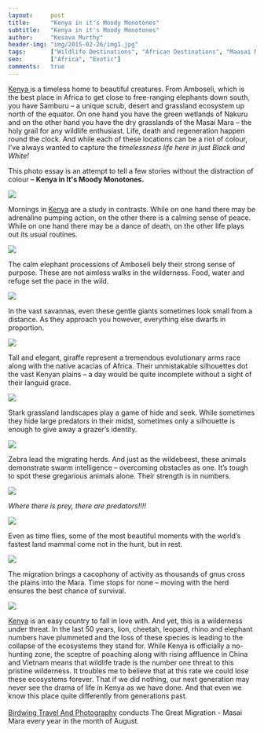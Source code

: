 ```yaml
---
layout:     post
title:      "Kenya in it's Moody Monotones"
subtitle:   "Kenya in it's Moody Monotones"
author:     "Kesava Murthy"
header-img: "img/2015-02-26/img1.jpg"
tags:       ["Wildlife Destinations", "African Destinations", "Maasai Maara", "Black and Whites", "Tips and Tricks"]
seo:		["Africa", "Exotic"]
comments:   true
---
```


<p><a href="http://www.wilderhood.com/destination/Masai%20Mara"> Kenya </a> is a timeless home to beautiful creatures. From Amboseli, which is the best place in Africa to get close to free-ranging elephants down south, you have Samburu – a unique scrub, desert and grassland ecosystem up north of the equator. On one hand you have the green wetlands of Nakuru and on the other hand you have the dry grasslands of the Masai Mara – the holy grail for any wildlife enthusiast. Life, death and regeneration happen round the clock. And while each of these locations can be a riot of colour, I’ve always wanted to capture the <em>timelessness life here in just Black and White!</em></p>

<p>This photo essay is an attempt to tell a few stories without the distraction of colour – <strong>Kenya in It's Moody Monotones.</strong></p>


<img src="{{ site.baseurl }}/img/2015-02-26/img1.jpg">


<p>Mornings in <a href="http://www.wilderhood.com/destination/Masai%20Mara"> Kenya</a> are a study in contrasts. While on one hand there may be adrenaline pumping action, on the other there is a calming sense of peace. While on one hand there may be a dance of death, on the other life plays out its usual routines.</p>

<img src="{{ site.baseurl }}/img/2015-02-26/img2.jpg">


<p>The calm elephant processions of Amboseli bely their strong sense of purpose. These are not aimless walks in the wilderness. Food, water and refuge set the pace in the wild.</p>

<img src="{{ site.baseurl }}/img/2015-02-26/img3.jpg">

<p>In the vast savannas, even these gentle giants sometimes look small from a distance. As they approach you however, everything else dwarfs in proportion.</p>

<img src="{{ site.baseurl }}/img/2015-02-26/img4.jpg">

<p>Tall and elegant, giraffe represent a tremendous evolutionary arms race along with the native acacias of Africa. Their unmistakable silhouettes dot the vast Kenyan plains – a day would be quite incomplete without a sight of their languid grace.</p>

<img src="{{ site.baseurl }}/img/2015-02-26/img5.jpg">


<p>Stark grassland landscapes play a game of hide and seek. While sometimes they hide large predators in their midst, sometimes only a silhouette is enough to give away a grazer’s identity.</p>

<img src="{{ site.baseurl }}/img/2015-02-26/img6.jpg">

<p>Zebra lead the migrating herds. And just as the wildebeest, these animals demonstrate swarm intelligence – overcoming obstacles as one. It’s tough to spot these gregarious animals alone. Their strength is in numbers.</p>

<img src="{{ site.baseurl }}/img/2015-02-26/img7.jpg">

<em>Where there is prey, there are predators!!!!</em>

<img src="{{ site.baseurl }}/img/2015-02-26/img8.jpg">

<p>Even as time flies, some of the most beautiful moments with the world’s fastest land mammal come not in the hunt, but in rest.</p>

<img src="{{ site.baseurl }}/img/2015-02-26/img9.jpg">

The migration brings a cacophony of activity as thousands of gnus cross the plains into the Mara. Time stops for none – moving with the herd ensures the best chance of survival.

<img src="{{ site.baseurl }}/img/2015-02-26/img10.jpg">

<p><a href="http://www.wilderhood.com/destination/Masai%20Mara"> Kenya</a> is an easy country to fall in love with. And yet, this is a wilderness under threat. In the last 50 years, lion, cheetah, leopard, rhino and elephant numbers have plummeted and the loss of these species is leading to the collapse of the ecosystems they stand for. While Kenya is officially a no-hunting zone, the sceptre of poaching along with rising affluence in China and Vietnam means that wildlife trade is the number one threat to this pristine wilderness.
It troubles me to believe that at this rate we could lose these ecosystems forever. That if we did nothing, our next generation may never see the drama of life in  Kenya as we have done. And that even we know this place quite differently from generations past. <br>
<br>
     <a href="http://www.wilderhood.com/organizer/Birdwing%20Photography">Birdwing Travel And Photography</a> conducts 
     The Great Migration - Masai Mara every year in the month of August.
     </p>
